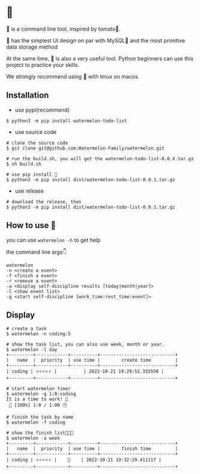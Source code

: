 # 🍉

🍉 is a command line tool, inspired by tomato🍅.

🍉 has the simplest UI design on par with MySQL🐶 and the most primitive data storage method

At the same time, 🍉 is also a very useful tool. Python beginners can use this project to practice your skills.

We strongly recommend using 🍉 with tmux on macos.

## Installation

- use pypi(recommend)
```shell
$ python3 -m pip install watermelon-todo-list
```

- use source code
```shell
# clone the source code
$ git clone git@github.com:Watermelon-Family/watermelon.git

# run the build.sh, you will get the watermelon-todo-list-0.0.X.tar.gz
$ sh build.sh

# use pip install 🍉
$ python3 -m pip install dist/watermelon-todo-list-0.0.1.tar.gz
```


- use release
```shell
# download the release, then
$ python3 -m pip install dist/watermelon-todo-list-0.0.1.tar.gz
```

## How to use 🍉

you can use `watermelon -h` to get help

the command line args👇
```text
watermelon
-n <create a event>
-f <finish a event>
-r <remove a event>
-a <display self-discipline results [today|month|year]>
-l <show event list>
-g <start self-discipline [work_time:rest_time:event]>
```

## Display

```shell
# create a task
$ watermelon -n coding:5 

# show the task list, you can also use week, month or year.
$ watermelon -l day      
+---------+------------+----------+----------------------------+
|   name  |  priority  | use time |        create time         |
+---------+------------+----------+----------------------------+
| coding | ⭐️⭐️⭐️⭐️⭐️ |          | 2022-10-21 19:29:52.355550 |
+---------+------------+----------+----------------------------+

# start watermelon timer
$ watermelon -g 1:0:coding
It is a time to work! 🍉
 🍉 [100%] 1:0 / 1:00 🕑
 
# finish the task by name
$ watermelon -f coding

# show the finish list🎉🎉🎉
$ watermelon -a week   
+---------+------------+----------+----------------------------+
|   name  |  priority  | use time |        finish time         |
+---------+------------+----------+----------------------------+
| coding | ⭐️⭐️⭐️⭐️⭐️ |    🍉    | 2022-10-21 19:32:29.411117 |
+---------+------------+----------+----------------------------+

```
